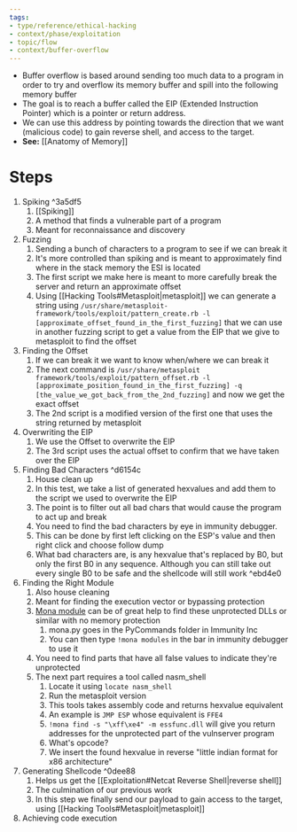 ```yaml
---
tags:
- type/reference/ethical-hacking
- context/phase/exploitation
- topic/flow
- context/buffer-overflow
---
```


- Buffer overflow is based around sending too much data to a program in order to try and overflow its memory buffer and spill into the following memory buffer
- The goal is to reach a buffer called the EIP (Extended Instruction Pointer) which is a pointer or return address.
- We can use this address by pointing towards the direction that we want (malicious code) to gain reverse shell, and access to the target.
- **See:** [[Anatomy of Memory]]
# Steps
1. Spiking ^3a5df5
	1. [[Spiking]]
	2. A method that finds a vulnerable part of a program
	3. Meant for reconnaissance and discovery
2. Fuzzing
	1. Sending a bunch of characters to a program to see if we can break it
	2. It's more controlled than spiking and is meant to approximately find where in the stack memory the ESI is located
	3. The first script we make here is meant to more carefully break the server and return an approximate offset
	4. Using [[Hacking Tools#Metasploit|metasploit]] we can generate a string using `/usr/share/metasploit-framework/tools/exploit/pattern_create.rb -l [approximate_offset_found_in_the_first_fuzzing]` that we can use in another fuzzing script to get a value from the EIP that we give to metasploit to find the offset
3. Finding the Offset
	1. If we can break it we want to know when/where we can break it
	2. The next command is `/usr/share/metasploit framework/tools/exploit/pattern_offset.rb -l [approximate_position_found_in_the_first_fuzzing] -q [the_value_we_got_back_from_the_2nd_fuzzing]` and now we get the exact offset 
	3. The 2nd script is a modified version of the first one that uses the string returned by metasploit
4. Overwriting the EIP
	1. We use the Offset to overwrite the EIP
	2. The 3rd script uses the actual offset to confirm that we have taken over the EIP
5. Finding Bad Characters ^d6154c
	1. House clean up
	2. In this test, we take a list of generated hexvalues and add them to the script we used to overwrite the EIP
	3. The point is to filter out all bad chars that would cause the program to act up and break
	4. You need to find the bad characters by eye in immunity debugger. 
	5. This can be done by first left clicking on the ESP's value and then right click and choose follow dump
	6. What bad characters are, is any hexvalue that's replaced by B0, but only the first B0 in any sequence. Although you can still take out every single B0 to be safe and the shellcode will still work ^ebd4e0
6. Finding the Right Module
	1. Also house cleaning
	2. Meant for finding the execution vector or bypassing protection
	3. [Mona module](https://github.com/corelan/mona) can be of great help to find these unprotected DLLs or similar with no memory protection
		1. mona.py goes in the PyCommands folder in Immunity Inc
		2. You can then type `!mona modules` in the bar in immunity debugger to use it
	4. You need to find parts that have all false values to indicate they're unprotected
	5. The next part requires a tool called nasm_shell
		1. Locate it using `locate nasm_shell`
		2. Run the metasploit version
		3. This tools takes assembly code and returns hexvalue equivalent
		4. An example is `JMP ESP` whose equivalent is `FFE4`
		5. `!mona find -s "\xff\xe4" -m essfunc.dll` will give you return addresses for the unprotected part of the vulnserver program
		6. What's opcode?
		7. We insert the found hexvalue in reverse "little indian format for x86 architecture"
7. Generating Shellcode ^0dee88
	1. Helps us get the [[Exploitation#Netcat Reverse Shell|reverse shell]]
	2. The culmination of our previous work
	3. In this step we finally send our payload to gain access to the target, using [[Hacking Tools#Metasploit|metasploit]]
8. Achieving code execution